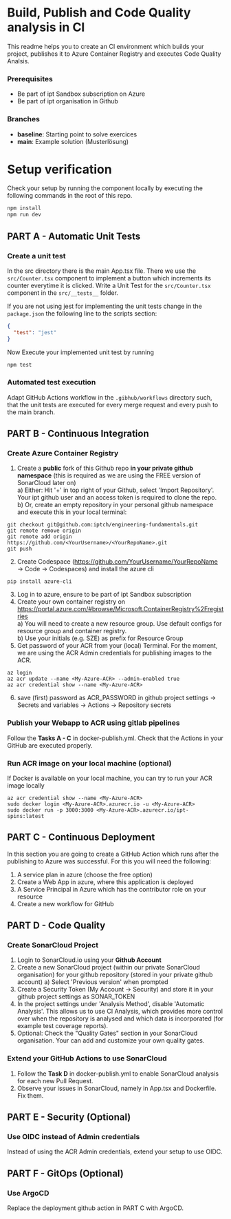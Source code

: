 # Build, Publish and Code Quality analysis in CI
This readme helps you to create an CI environment which builds your project, publishes it to Azure Container Registry and executes Code Quality Analsis.

### Prerequisites
- Be part of ipt Sandbox subscription on Azure
- Be part of ipt organisation in Github

### Branches
- **baseline**: Starting point to solve exercices
- **main**: Example solution (Musterlösung)

# Setup verification
Check your setup by running the component locally by executing the following commands in the root of this repo.
```bash
npm install
npm run dev
```

## PART A - Automatic Unit Tests
### Create a unit test
In the src directory there is the main App.tsx file. There we use the ``src/Counter.tsx`` component to implement a button 
which increments its counter everytime it is clicked. Write a Unit Test for the ``src/Counter.tsx`` component in the 
``src/__tests__`` folder.

If you are not using jest for implementing the unit tests change in the ``package.json`` the following line to the scripts section:
```json lines
{
  "test": "jest"
}
```
Now Execute your implemented unit test by running
```bash
npm test
```

### Automated test execution
Adapt GitHub Actions workflow in the ``.gibhub/workflows`` directory such, that the unit tests are executed for every merge request and every push to the main 
branch.

## PART B - Continuous Integration

### Create Azure Container Registry
1. Create a **public** fork of this Github repo **in your private github namespace** (this is required as we are using the FREE version of SonarCloud later on) \
  a) Either: Hit '+' in top right of your Github, select 'Import Repository'. Your ipt github user and an access token is required to clone the repo. \
  b) Or, create an empty repository in your personal github namespace and execute this in your local terminal:
```
git checkout git@github.com:iptch/engineering-fundamentals.git
git remote remove origin
git remote add origin https://github.com/<YourUsername>/<YourRepoName>.git
git push
```
2. Create Codespace (https://github.com/YourUsername/YourRepoName &rarr; Code &rarr; Codespaces) and install the azure cli
```
pip install azure-cli
```
3. Log in to azure, ensure to be part of ipt Sandbox subscription
4. Create your own container registry on https://portal.azure.com/#browse/Microsoft.ContainerRegistry%2Fregistries \
    a) You will need to create a new resource group. Use default configs for resource group and container registry. \
    b) Use your initials (e.g. SZE) as prefix for Resource Group
5. Get password of your ACR from your (local) Terminal. For the moment, we are using the ACR Admin credentials for publishing images to the ACR.
```
az login
az acr update --name <My-Azure-ACR> --admin-enabled true
az acr credential show --name <My-Azure-ACR>
```
6. save (first) password as ACR_PASSWORD in github project settings &rarr; Secrets and variables &rarr; Actions &rarr; Repository secrets

### Publish your Webapp to ACR using gitlab pipelines
Follow the **Tasks A - C** in docker-publish.yml. Check that the Actions in your GitHub are executed properly.

### Run ACR image on your local machine (optional)
If Docker is available on your local machine, you can try to run your ACR image locally
```
az acr credential show --name <My-Azure-ACR>
sudo docker login <My-Azure-ACR>.azurecr.io -u <My-Azure-ACR>
sudo docker run -p 3000:3000 <My-Azure-ACR>.azurecr.io/ipt-spins:latest
```

## PART C - Continuous Deployment
In this section you are going to create a GitHub Action which runs after the publishing to Azure was successful. 
For this you will need the following:
1. A service plan in azure (choose the free option)
2. Create a Web App in azure, where this application is deployed
3. A Service Principal in Azure which has the contributor role on your resource
4. Create a new workflow for GitHub

## PART D - Code Quality

### Create SonarCloud Project
1. Login to SonarCloud.io using your **Github Account**
2. Create a new SonarCloud project (within our private SonarCloud organisation) for your github repository (stored in your private github account)
    a) Select 'Previous version' when prompted
3. Create a Security Token (My Account &rarr; Security) and store it in your github project settings as SONAR_TOKEN
4. In the project settings under 'Analysis Method', disable 'Automatic Analysis'. This allows us to use CI Analysis, which provides more control over when the repository is analysed and which data is incorporated (for example test coverage reports).
5. Optional: Check the "Quality Gates" section in your SonarCloud organisation. Your can add and customize your own quality gates.

### Extend your GitHub Actions to use SonarCloud
1. Follow the **Task D** in docker-publish.yml to enable SonarCloud analysis for each new Pull Request.
2. Observe your issues in SonarCloud, namely in App.tsx and Dockerfile. Fix them.

## PART E - Security (Optional)

### Use OIDC instead of Admin credentials
Instead of using the ACR Admin credentials, extend your setup to use OIDC.

## PART F - GitOps (Optional)

### Use ArgoCD
Replace the deployment github action in PART C with ArgoCD.

